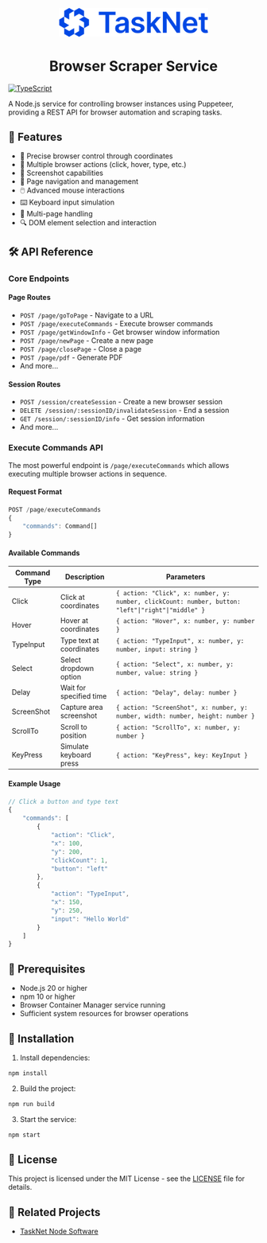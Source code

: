 <p align="center">
  <img src="./images/tasknet-color@2x.png" alt="TaskNet Logo" width="300"/>
</p>

<h1 align="center">Browser Scraper Service</h1>

[![TypeScript](https://img.shields.io/badge/TypeScript-5.0-blue?logo=typescript)](https://www.typescriptlang.org/)

A Node.js service for controlling browser instances using Puppeteer, providing a REST API for browser automation and scraping tasks.

## 🚀 Features

- 🎯 Precise browser control through coordinates
- 🔄 Multiple browser actions (click, hover, type, etc.)
- 📸 Screenshot capabilities
- 📜 Page navigation and management
- 🖱️ Advanced mouse interactions
- ⌨️ Keyboard input simulation
- 📑 Multi-page handling
- 🔍 DOM element selection and interaction

## 🛠️ API Reference

### Core Endpoints

#### Page Routes
- `POST /page/goToPage` - Navigate to a URL
- `POST /page/executeCommands` - Execute browser commands
- `POST /page/getWindowInfo` - Get browser window information
- `POST /page/newPage` - Create a new page
- `POST /page/closePage` - Close a page
- `POST /page/pdf` - Generate PDF
- And more...

#### Session Routes
- `POST /session/createSession` - Create a new browser session
- `DELETE /session/:sessionID/invalidateSession` - End a session
- `GET /session/:sessionID/info` - Get session information
- And more...

### Execute Commands API

The most powerful endpoint is `/page/executeCommands` which allows executing multiple browser actions in sequence.

#### Request Format
```typescript
POST /page/executeCommands
{
    "commands": Command[]
}
```

#### Available Commands

| Command Type | Description | Parameters |
|-------------|-------------|------------|
| Click | Click at coordinates | `{ action: "Click", x: number, y: number, clickCount: number, button: "left"\|"right"\|"middle" }` |
| Hover | Hover at coordinates | `{ action: "Hover", x: number, y: number }` |
| TypeInput | Type text at coordinates | `{ action: "TypeInput", x: number, y: number, input: string }` |
| Select | Select dropdown option | `{ action: "Select", x: number, y: number, value: string }` |
| Delay | Wait for specified time | `{ action: "Delay", delay: number }` |
| ScreenShot | Capture area screenshot | `{ action: "ScreenShot", x: number, y: number, width: number, height: number }` |
| ScrollTo | Scroll to position | `{ action: "ScrollTo", x: number, y: number }` |
| KeyPress | Simulate keyboard press | `{ action: "KeyPress", key: KeyInput }` |

#### Example Usage

```typescript
// Click a button and type text
{
    "commands": [
        {
            "action": "Click",
            "x": 100,
            "y": 200,
            "clickCount": 1,
            "button": "left"
        },
        {
            "action": "TypeInput",
            "x": 150,
            "y": 250,
            "input": "Hello World"
        }
    ]
}
```

## 🔧 Prerequisites

- Node.js 20 or higher
- npm 10 or higher
- Browser Container Manager service running
- Sufficient system resources for browser operations

## 🚀 Installation

1. Install dependencies:
```bash
npm install
```

2. Build the project:
```bash
npm run build
```

3. Start the service:
```bash
npm start
```

## 📄 License

This project is licensed under the MIT License - see the [LICENSE](LICENSE) file for details.

## 🔗 Related Projects

- [TaskNet Node Software](https://github.com/Ajent-foundation/tasknet-node)
